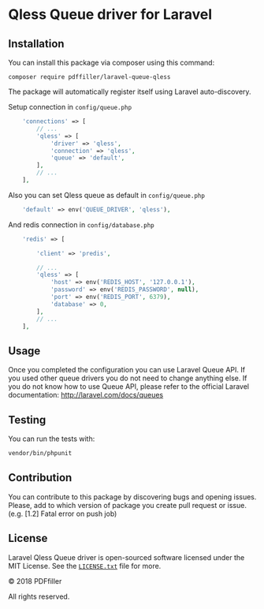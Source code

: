 Qless Queue driver for Laravel
======================

## Installation

You can install this package via composer using this command:

```
composer require pdffiller/laravel-queue-qless
```

The package will automatically register itself using Laravel auto-discovery.

Setup connection in `config/queue.php`

```php
    'connections' => [
        // ...
        'qless' => [
            'driver' => 'qless',
            'connection' => 'qless',
            'queue' => 'default',
        ],
        // ...    
    ],
```

Also you can set Qless queue as default in  `config/queue.php`

```php
    'default' => env('QUEUE_DRIVER', 'qless'),
```

And redis connection in `config/database.php`

```php
    'redis' => [

        'client' => 'predis',

        // ...
        'qless' => [
            'host' => env('REDIS_HOST', '127.0.0.1'),
            'password' => env('REDIS_PASSWORD', null),
            'port' => env('REDIS_PORT', 6379),
            'database' => 0,
        ],
        // ...
    ],
```

## Usage

Once you completed the configuration you can use Laravel Queue API. If you used other queue drivers you do not need to change anything else. If you do not know how to use Queue API, please refer to the official Laravel documentation: http://laravel.com/docs/queues


## Testing

You can run the tests with:

```bash
vendor/bin/phpunit
```

## Contribution

You can contribute to this package by discovering bugs and opening issues. Please, add to which version of package you create pull request or issue. (e.g. [1.2] Fatal error on push job)

## License

Laravel Qless Queue driver is open-sourced software licensed under the MIT License.
See the [`LICENSE.txt`](https://github.com/pdffiller/laravel-queue-qless/blob/master/LICENSE.txt) file for more.


© 2018 PDFfiller<br>

All rights reserved.